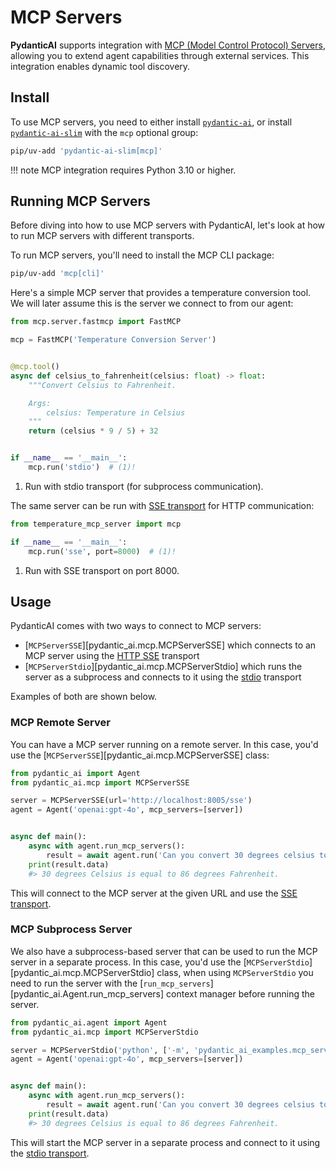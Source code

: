 # MCP Servers

**PydanticAI** supports integration with
[MCP (Model Control Protocol) Servers](https://modelcontextprotocol.io/introduction),
allowing you to extend agent capabilities through external services. This integration enables
dynamic tool discovery.

## Install

To use MCP servers, you need to either install [`pydantic-ai`](install.md), or install
[`pydantic-ai-slim`](install.md#slim-install) with the `mcp` optional group:

```bash
pip/uv-add 'pydantic-ai-slim[mcp]'
```

!!! note
    MCP integration requires Python 3.10 or higher.

## Running MCP Servers

Before diving into how to use MCP servers with PydanticAI, let's look at how to run MCP servers
with different transports.

To run MCP servers, you'll need to install the MCP CLI package:

```bash
pip/uv-add 'mcp[cli]'
```

Here's a simple MCP server that provides a temperature conversion tool. We will later assume this is the server we connect to from our agent:

```python {title="temperature_mcp_server.py" py="3.10"}
from mcp.server.fastmcp import FastMCP

mcp = FastMCP('Temperature Conversion Server')


@mcp.tool()
async def celsius_to_fahrenheit(celsius: float) -> float:
    """Convert Celsius to Fahrenheit.

    Args:
        celsius: Temperature in Celsius
    """
    return (celsius * 9 / 5) + 32


if __name__ == '__main__':
    mcp.run('stdio')  # (1)!
```

1. Run with stdio transport (for subprocess communication).

The same server can be run with [SSE transport](https://modelcontextprotocol.io/docs/concepts/transports#server-sent-events-sse)
for HTTP communication:

```python {title="temperature_mcp_server_sse.py" py="3.10"}
from temperature_mcp_server import mcp

if __name__ == '__main__':
    mcp.run('sse', port=8000)  # (1)!
```

1. Run with SSE transport on port 8000.

## Usage

PydanticAI comes with two ways to connect to MCP servers:

- [`MCPServerSSE`][pydantic_ai.mcp.MCPServerSSE] which connects to an MCP server using the [HTTP SSE](https://modelcontextprotocol.io/docs/concepts/transports#server-sent-events-sse) transport
- [`MCPServerStdio`][pydantic_ai.mcp.MCPServerStdio] which runs the server as a subprocess and connects to it using the [stdio](https://modelcontextprotocol.io/docs/concepts/transports#standard-input%2Foutput-stdio) transport

Examples of both are shown below.

### MCP Remote Server

You can have a MCP server running on a remote server. In this case, you'd use the
[`MCPServerSSE`][pydantic_ai.mcp.MCPServerSSE] class:

```python {title="mcp_remote_server.py" py="3.10"}
from pydantic_ai import Agent
from pydantic_ai.mcp import MCPServerSSE

server = MCPServerSSE(url='http://localhost:8005/sse')
agent = Agent('openai:gpt-4o', mcp_servers=[server])


async def main():
    async with agent.run_mcp_servers():
        result = await agent.run('Can you convert 30 degrees celsius to fahrenheit?')
    print(result.data)
    #> 30 degrees Celsius is equal to 86 degrees Fahrenheit.
```

This will connect to the MCP server at the given URL and use the
[SSE transport](https://modelcontextprotocol.io/docs/concepts/transports#server-sent-events-sse).

### MCP Subprocess Server

We also have a subprocess-based server that can be used to run the MCP server in a separate process.
In this case, you'd use the [`MCPServerStdio`][pydantic_ai.mcp.MCPServerStdio] class,
when using `MCPServerStdio` you need to run the server with the [`run_mcp_servers`][pydantic_ai.Agent.run_mcp_servers]
context manager before running the server.

```python {title="mcp_subprocess_server.py" py="3.10"}
from pydantic_ai.agent import Agent
from pydantic_ai.mcp import MCPServerStdio

server = MCPServerStdio('python', ['-m', 'pydantic_ai_examples.mcp_server'])
agent = Agent('openai:gpt-4o', mcp_servers=[server])


async def main():
    async with agent.run_mcp_servers():
        result = await agent.run('Can you convert 30 degrees celsius to fahrenheit?')
    print(result.data)
    #> 30 degrees Celsius is equal to 86 degrees Fahrenheit.
```

This will start the MCP server in a separate process and connect to it using the
[stdio transport](https://modelcontextprotocol.io/docs/concepts/transports#standard-input%2Foutput-stdio).
